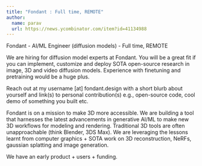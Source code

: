 ```yaml
---
title: "Fondant : Full time, REMOTE"
author:
  name: parav
  url: https://news.ycombinator.com/item?id=41134988
---
```

Fondant - AI&#x2F;ML Engineer (diffusion models) - Full time, REMOTE

We are hiring for diffusion model experts at Fondant. You will be a great fit if you can implement, customize and deploy SOTA open-source research in image, 3D and video diffusion models. Experience with finetuning and pretraining would be a huge plus.

Reach out at my username [at] fondant.design with a short blurb about yourself and link(s) to personal contribution(s) e.g., open-source code, cool demo of something you built etc.

Fondant is on a mission to make 3D more accessible. We are building a tool that harnesses the latest advancements in generative AI&#x2F;ML to make new 3D workflows for modeling and rendering. Traditional 3D tools are often unapproachable (think Blender, 3DS Max). We are leveraging the lessons learnt from computer graphics + SOTA work on 3D reconstruction, NeRFs, gaussian splatting and image generation.

We have an early product + users + funding.
